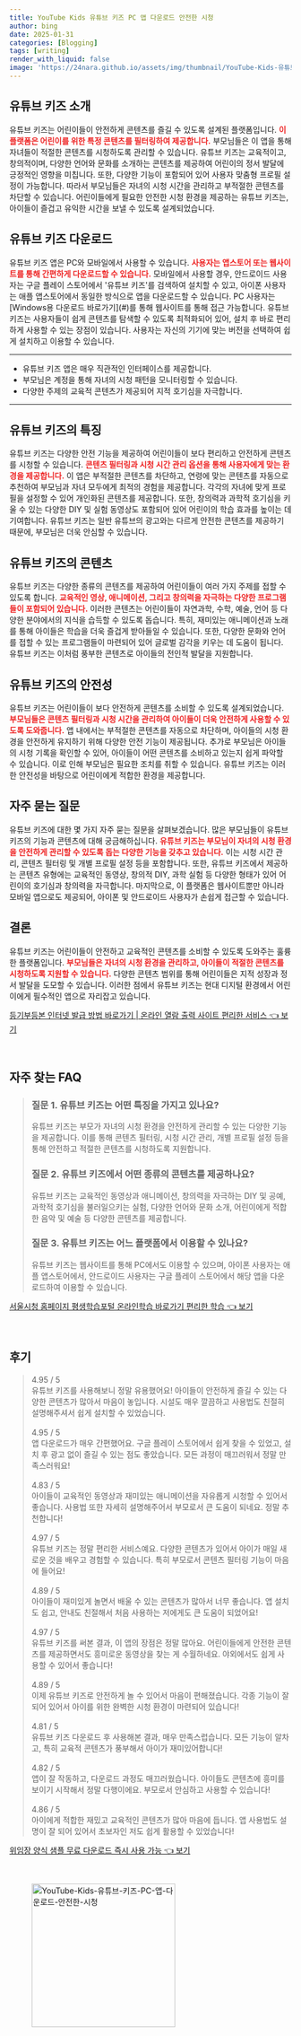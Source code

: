 ```yaml
---
title: YouTube Kids 유튜브 키즈 PC 앱 다운로드 안전한 시청
author: bing
date: 2025-01-31
categories: [Blogging]
tags: [writing]
render_with_liquid: false
image: 'https://24nara.github.io/assets/img/thumbnail/YouTube-Kids-유튜브-키즈-PC-앱-다운로드-안전한-시청.webp'
---
```



<h2 id='유튜브키즈소개'>유튜브 키즈 소개</h2>

<p>유튜브 키즈는 어린이들이 안전하게 콘텐츠를 즐길 수 있도록 설계된 플랫폼입니다. <b><span style="color: #ee2323;">이 플랫폼은 어린이를 위한 특정 콘텐츠를 필터링하여 제공합니다.</span></b> 부모님들은 이 앱을 통해 자녀들이 적절한 콘텐츠를 시청하도록 관리할 수 있습니다. 유튜브 키즈는 교육적이고, 창의적이며, 다양한 언어와 문화를 소개하는 콘텐츠를 제공하여 어린이의 정서 발달에 긍정적인 영향을 미칩니다. 또한, 다양한 기능이 포함되어 있어 사용자 맞춤형 프로필 설정이 가능합니다. 따라서 부모님들은 자녀의 시청 시간을 관리하고 부적절한 콘텐츠를 차단할 수 있습니다. 어린이들에게 필요한 안전한 시청 환경을 제공하는 유튜브 키즈는, 아이들이 즐겁고 유익한 시간을 보낼 수 있도록 설계되었습니다.</p>

<h2 id='유튜브키즈다운로드'>유튜브 키즈 다운로드</h2>

<p>유튜브 키즈 앱은 PC와 모바일에서 사용할 수 있습니다. <b><span style="color: #ee2323;">사용자는 앱스토어 또는 웹사이트를 통해 간편하게 다운로드할 수 있습니다.</span></b> 모바일에서 사용할 경우, 안드로이드 사용자는 구글 플레이 스토어에서 '유튜브 키즈'를 검색하여 설치할 수 있고, 아이폰 사용자는 애플 앱스토어에서 동일한 방식으로 앱을 다운로드할 수 있습니다. PC 사용자는 [Windows용 다운로드 바로가기](#)를 통해 웹사이트를 통해 접근 가능합니다. 유튜브 키즈는 사용자들이 쉽게 콘텐츠를 탐색할 수 있도록 최적화되어 있어, 설치 후 바로 편리하게 사용할 수 있는 장점이 있습니다. 사용자는 자신의 기기에 맞는 버전을 선택하여 쉽게 설치하고 이용할 수 있습니다.</p>

<hr />

<ul>
    <li>유튜브 키즈 앱은 매우 직관적인 인터페이스를 제공합니다.</li>
    <li>부모님은 계정을 통해 자녀의 시청 패턴을 모니터링할 수 있습니다.</li>
    <li>다양한 주제의 교육적 콘텐츠가 제공되어 지적 호기심을 자극합니다.</li>
</ul>

<hr />

<h2 id='유튜브키즈의특징'>유튜브 키즈의 특징</h2>

<p>유튜브 키즈는 다양한 안전 기능을 제공하여 어린이들이 보다 편리하고 안전하게 콘텐츠를 시청할 수 있습니다. <b><span style="color: #ee2323;">콘텐츠 필터링과 시청 시간 관리 옵션을 통해 사용자에게 맞는 환경을 제공합니다.</span></b> 이 앱은 부적절한 콘텐츠를 차단하고, 연령에 맞는 콘텐츠를 자동으로 추천하여 부모님과 자녀 모두에게 최적의 경험을 제공합니다. 각각의 자녀에 맞게 프로필을 설정할 수 있어 개인화된 콘텐츠를 제공합니다. 또한, 창의력과 과학적 호기심을 키울 수 있는 다양한 DIY 및 실험 동영상도 포함되어 있어 어린이의 학습 효과를 높이는 데 기여합니다. 유튜브 키즈는 일반 유튜브의 광고와는 다르게 안전한 콘텐츠를 제공하기 때문에, 부모님은 더욱 안심할 수 있습니다.</p>

<h2 id='유튜브키즈콘텐츠'>유튜브 키즈의 콘텐츠</h2>

<p>유튜브 키즈는 다양한 종류의 콘텐츠를 제공하여 어린이들이 여러 가지 주제를 접할 수 있도록 합니다. <b><span style="color: #ee2323;">교육적인 영상, 애니메이션, 그리고 창의력을 자극하는 다양한 프로그램들이 포함되어 있습니다.</span></b> 이러한 콘텐츠는 어린이들이 자연과학, 수학, 예술, 언어 등 다양한 분야에서의 지식을 습득할 수 있도록 돕습니다. 특히, 재미있는 애니메이션과 노래를 통해 아이들은 학습을 더욱 즐겁게 받아들일 수 있습니다. 또한, 다양한 문화와 언어를 접할 수 있는 프로그램들이 마련되어 있어 글로벌 감각을 키우는 데 도움이 됩니다. 유튜브 키즈는 이처럼 풍부한 콘텐츠로 아이들의 전인적 발달을 지원합니다.</p>

<h2 id='유튜브키즈의안전성'>유튜브 키즈의 안전성</h2>

<p>유튜브 키즈는 어린이들이 보다 안전하게 콘텐츠를 소비할 수 있도록 설계되었습니다. <b><span style="color: #ee2323;">부모님들은 콘텐츠 필터링과 시청 시간을 관리하여 아이들이 더욱 안전하게 사용할 수 있도록 도와줍니다.</span></b> 앱 내에서는 부적절한 콘텐츠를 자동으로 차단하며, 아이들의 시청 환경을 안전하게 유지하기 위해 다양한 안전 기능이 제공됩니다. 추가로 부모님은 아이들의 시청 기록을 확인할 수 있어, 아이들이 어떤 콘텐츠를 소비하고 있는지 쉽게 파악할 수 있습니다. 이로 인해 부모님은 필요한 조치를 취할 수 있습니다. 유튜브 키즈는 이러한 안전성을 바탕으로 어린이에게 적합한 환경을 제공합니다.</p>

<h2 id='자주묻는질문'>자주 묻는 질문</h2>

<p>유튜브 키즈에 대한 몇 가지 자주 묻는 질문을 살펴보겠습니다. 많은 부모님들이 유튜브 키즈의 기능과 콘텐츠에 대해 궁금해하십니다. <b><span style="color: #ee2323;">유튜브 키즈는 부모님이 자녀의 시청 환경을 안전하게 관리할 수 있도록 돕는 다양한 기능을 갖추고 있습니다.</span></b> 이는 시청 시간 관리, 콘텐츠 필터링 및 개별 프로필 설정 등을 포함합니다. 또한, 유튜브 키즈에서 제공하는 콘텐츠 유형에는 교육적인 동영상, 창의적 DIY, 과학 실험 등 다양한 형태가 있어 어린이의 호기심과 창의력을 자극합니다. 마지막으로, 이 플랫폼은 웹사이트뿐만 아니라 모바일 앱으로도 제공되어, 아이폰 및 안드로이드 사용자가 손쉽게 접근할 수 있습니다.</p>

<h2 id='결론'>결론</h2>

<p>유튜브 키즈는 어린이들이 안전하고 교육적인 콘텐츠를 소비할 수 있도록 도와주는 훌륭한 플랫폼입니다. <b><span style="color: #ee2323;">부모님들은 자녀의 시청 환경을 관리하고, 아이들이 적절한 콘텐츠를 시청하도록 지원할 수 있습니다.</span></b> 다양한 콘텐츠 범위를 통해 어린이들은 지적 성장과 정서 발달을 도모할 수 있습니다. 이러한 점에서 유튜브 키즈는 현대 디지털 환경에서 어린이에게 필수적인 앱으로 자리잡고 있습니다.</p>


<p><a class="click-button" title="등기부등본 인터넷 발급 방법 바로가기 | 온라인 열람 출력 사이트 편리한 서비스" href="https://24nara.github.io/posts/%EB%93%B1%EA%B8%B0%EB%B6%80%EB%93%B1%EB%B3%B8-%EC%9D%B8%ED%84%B0%EB%84%B7-%EB%B0%9C%EA%B8%89-%EB%B0%A9%EB%B2%95-%EB%B0%94%EB%A1%9C%EA%B0%80%EA%B8%B0-%EC%98%A8%EB%9D%BC%EC%9D%B8-%EC%97%B4%EB%9E%8C-%EC%B6%9C%EB%A0%A5-%EC%82%AC%EC%9D%B4%ED%8A%B8-%ED%8E%B8%EB%A6%AC%ED%95%9C-%EC%84%9C%EB%B9%84%EC%8A%A4/" rel="dofollow">등기부등본 인터넷 발급 방법 바로가기 | 온라인 열람 출력 사이트 편리한 서비스 👈 보기</a></p><br>
<h2 id='자주_찾는_FAQ'>자주 찾는 FAQ</h2>
<div itemscope="" itemtype="https://schema.org/FAQPage"> 
<blockquote> 
<div itemscope="" itemprop="mainEntity" itemtype="https://schema.org/Question"> 
<h3 itemprop="name">질문 1. 유튜브 키즈는 어떤 특징을 가지고 있나요?</h3> 
<div itemscope="" itemprop="acceptedAnswer" itemtype="https://schema.org/Answer"> 
<span itemprop="text"> 
<p>유튜브 키즈는 부모가 자녀의 시청 환경을 안전하게 관리할 수 있는 다양한 기능을 제공합니다. 이를 통해 콘텐츠 필터링, 시청 시간 관리, 개별 프로필 설정 등을 통해 안전하고 적절한 콘텐츠를 시청하도록 지원합니다.</p> 
</span> 
</div> 
</div> 
<div itemscope="" itemprop="mainEntity" itemtype="https://schema.org/Question"> 
<h3 itemprop="name">질문 2. 유튜브 키즈에서 어떤 종류의 콘텐츠를 제공하나요?</h3> 
<div itemscope="" itemprop="acceptedAnswer" itemtype="https://schema.org/Answer"> 
<span itemprop="text"> 
<p>유튜브 키즈는 교육적인 동영상과 애니메이션, 창의력을 자극하는 DIY 및 공예, 과학적 호기심을 불러일으키는 실험, 다양한 언어와 문화 소개, 어린이에게 적합한 음악 및 예술 등 다양한 콘텐츠를 제공합니다.</p> 
</span> 
</div> 
</div> 
<div itemscope="" itemprop="mainEntity" itemtype="https://schema.org/Question"> 
<h3 itemprop="name">질문 3. 유튜브 키즈는 어느 플랫폼에서 이용할 수 있나요?</h3> 
<div itemscope="" itemprop="acceptedAnswer" itemtype="https://schema.org/Answer"> 
<span itemprop="text"> 
<p>유튜브 키즈는 웹사이트를 통해 PC에서도 이용할 수 있으며, 아이폰 사용자는 애플 앱스토어에서, 안드로이드 사용자는 구글 플레이 스토어에서 해당 앱을 다운로드하여 이용할 수 있습니다.</p> 
</span> 
</div> 
</div> 
</blockquote> 
</div>
<p><a class="click-button" title="서울시청 홈페이지 평생학습포털 온라인학습 바로가기 편리한 학습" href="https://24nara.github.io/posts/%EC%84%9C%EC%9A%B8%EC%8B%9C%EC%B2%AD-%ED%99%88%ED%8E%98%EC%9D%B4%EC%A7%80-%ED%8F%89%EC%83%9D%ED%95%99%EC%8A%B5%ED%8F%AC%ED%84%B8-%EC%98%A8%EB%9D%BC%EC%9D%B8%ED%95%99%EC%8A%B5-%EB%B0%94%EB%A1%9C%EA%B0%80%EA%B8%B0-%ED%8E%B8%EB%A6%AC%ED%95%9C-%ED%95%99%EC%8A%B5/" rel="dofollow">서울시청 홈페이지 평생학습포털 온라인학습 바로가기 편리한 학습 👈 보기</a></p><br>
<h2 id='후기'>후기</h2>
<div itemscope itemtype="https://schema.org/Product">
  <blockquote>
  <div itemprop="review" itemscope itemtype="https://schema.org/Review">
      <div itemprop="reviewRating" itemscope itemtype="https://schema.org/Rating"> <span itemprop="ratingValue">4.95</span> / <span itemprop="bestRating">5</span> </div>
      <span itemprop="reviewBody">유튜브 키즈를 사용해보니 정말 유용했어요! 아이들이 안전하게 즐길 수 있는 다양한 콘텐츠가 많아서 마음이 놓입니다. 시설도 매우 깔끔하고 사용법도 친절히 설명해주셔서 쉽게 설치할 수 있었습니다.</span>
  </div>
  <br>
  <div itemprop="review" itemscope itemtype="https://schema.org/Review">
      <div itemprop="reviewRating" itemscope itemtype="https://schema.org/Rating"> <span itemprop="ratingValue">4.95</span> / <span itemprop="bestRating">5</span> </div>
      <span itemprop="reviewBody">앱 다운로드가 매우 간편했어요. 구글 플레이 스토어에서 쉽게 찾을 수 있었고, 설치 후 광고 없이 즐길 수 있는 점도 좋았습니다. 모든 과정이 매끄러워서 정말 만족스러워요!</span>
  </div>
  <br>
  <div itemprop="review" itemscope itemtype="https://schema.org/Review">
      <div itemprop="reviewRating" itemscope itemtype="https://schema.org/Rating"> <span itemprop="ratingValue">4.83</span> / <span itemprop="bestRating">5</span> </div>
      <span itemprop="reviewBody">아이들이 교육적인 동영상과 재미있는 애니메이션을 자유롭게 시청할 수 있어서 좋습니다. 사용법 또한 자세히 설명해주어서 부모로서 큰 도움이 되네요. 정말 추천합니다!</span>
  </div>
  <br>
  <div itemprop="review" itemscope itemtype="https://schema.org/Review">
      <div itemprop="reviewRating" itemscope itemtype="https://schema.org/Rating"> <span itemprop="ratingValue">4.97</span> / <span itemprop="bestRating">5</span> </div>
      <span itemprop="reviewBody">유튜브 키즈는 정말 편리한 서비스예요. 다양한 콘텐츠가 있어서 아이가 매일 새로운 것을 배우고 경험할 수 있습니다. 특히 부모로서 콘텐츠 필터링 기능이 마음에 들어요!</span>
  </div>
  <br>
  <div itemprop="review" itemscope itemtype="https://schema.org/Review">
      <div itemprop="reviewRating" itemscope itemtype="https://schema.org/Rating"> <span itemprop="ratingValue">4.89</span> / <span itemprop="bestRating">5</span> </div>
      <span itemprop="reviewBody">아이들이 재미있게 놀면서 배울 수 있는 콘텐츠가 많아서 너무 좋습니다. 앱 설치도 쉽고, 안내도 친절해서 처음 사용하는 저에게도 큰 도움이 되었어요!</span>
  </div>
  <br>
  <div itemprop="review" itemscope itemtype="https://schema.org/Review">
      <div itemprop="reviewRating" itemscope itemtype="https://schema.org/Rating"> <span itemprop="ratingValue">4.97</span> / <span itemprop="bestRating">5</span> </div>
      <span itemprop="reviewBody">유튜브 키즈를 써본 결과, 이 앱의 장점은 정말 많아요. 어린이들에게 안전한 콘텐츠를 제공하면서도 흥미로운 동영상을 찾는 게 수월하네요. 야외에서도 쉽게 사용할 수 있어서 좋습니다!</span>
  </div>
  <br>
  <div itemprop="review" itemscope itemtype="https://schema.org/Review">
      <div itemprop="reviewRating" itemscope itemtype="https://schema.org/Rating"> <span itemprop="ratingValue">4.89</span> / <span itemprop="bestRating">5</span> </div>
      <span itemprop="reviewBody">이제 유튜브 키즈로 안전하게 놀 수 있어서 마음이 편해졌습니다. 각종 기능이 잘 되어 있어서 아이를 위한 완벽한 시청 환경이 마련되어 있습니다!</span>
  </div>
  <br>
  <div itemprop="review" itemscope itemtype="https://schema.org/Review">
      <div itemprop="reviewRating" itemscope itemtype="https://schema.org/Rating"> <span itemprop="ratingValue">4.81</span> / <span itemprop="bestRating">5</span> </div>
      <span itemprop="reviewBody">유튜브 키즈 다운로드 후 사용해본 결과, 매우 만족스럽습니다. 모든 기능이 알차고, 특히 교육적 콘텐츠가 풍부해서 아이가 재미있어합니다!</span>
  </div>
  <br>
  <div itemprop="review" itemscope itemtype="https://schema.org/Review">
      <div itemprop="reviewRating" itemscope itemtype="https://schema.org/Rating"> <span itemprop="ratingValue">4.82</span> / <span itemprop="bestRating">5</span> </div>
      <span itemprop="reviewBody">앱이 잘 작동하고, 다운로드 과정도 매끄러웠습니다. 아이들도 콘텐츠에 흥미를 보이기 시작해서 정말 다행이에요. 부모로서 안심하고 사용할 수 있습니다!</span>
  </div>
  <br>
  <div itemprop="review" itemscope itemtype="https://schema.org/Review">
      <div itemprop="reviewRating" itemscope itemtype="https://schema.org/Rating"> <span itemprop="ratingValue">4.86</span> / <span itemprop="bestRating">5</span> </div>
      <span itemprop="reviewBody">아이에게 적합한 재밌고 교육적인 콘텐츠가 많아 마음에 듭니다. 앱 사용법도 설명이 잘 되어 있어서 초보자인 저도 쉽게 활용할 수 있었습니다!</span>
  </div>
  </blockquote>
</div>
<p><a class="click-button" title="위임장 양식 샘플 무료 다운로드 즉시 사용 가능" href="https://24nara.github.io/posts/%EC%9C%84%EC%9E%84%EC%9E%A5-%EC%96%91%EC%8B%9D-%EC%83%98%ED%94%8C-%EB%AC%B4%EB%A3%8C-%EB%8B%A4%EC%9A%B4%EB%A1%9C%EB%93%9C-%EC%A6%89%EC%8B%9C-%EC%82%AC%EC%9A%A9-%EA%B0%80%EB%8A%A5/" rel="dofollow">위임장 양식 샘플 무료 다운로드 즉시 사용 가능 👈 보기</a></p><br>
<figure class="image"><img src="https://24nara.github.io/assets/img/thumbnail/YouTube-Kids-유튜브-키즈-PC-앱-다운로드-안전한-시청.webp" alt="YouTube-Kids-유튜브-키즈-PC-앱-다운로드-안전한-시청" width="256" height="256"></figure>